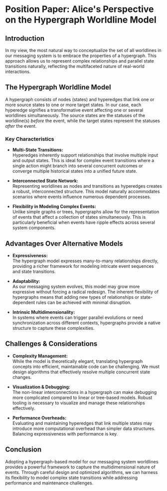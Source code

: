 # Position Paper: Alice's Perspective on the Hypergraph Worldline Model

## Introduction

In my view, the most natural way to conceptualize the set of all worldlines in our messaging system is to embrace the properties of a hypergraph. This approach allows us to represent complex relationships and parallel state transitions naturally, reflecting the multifaceted nature of real-world interactions.

## The Hypergraph Worldline Model

A hypergraph consists of nodes (states) and hyperedges that link one or more source states to one or more target states. In our case, each hyperedge signifies a transformative event affecting one or several worldlines simultaneously. The source states are the statuses of the worldline(s) *before* the event, while the target states represent the statuses *after* the event.

### Key Characteristics

- **Multi-State Transitions:**  
  Hyperedges inherently support relationships that involve multiple input and output states. This is ideal for complex event transitions where a single action might branch into several concurrent outcomes or converge multiple historical states into a unified future state.

- **Interconnected State Network:**  
  Representing worldlines as nodes and transitions as hyperedges creates a robust, interconnected structure. This model naturally accommodates scenarios where events influence numerous dependent processes.

- **Flexibility in Modeling Complex Events:**  
  Unlike simple graphs or trees, hypergraphs allow for the representation of events that affect a collection of states simultaneously. This is particularly beneficial when events have ripple effects across several system components.

## Advantages Over Alternative Models

- **Expressiveness:**  
  The hypergraph model expresses many-to-many relationships directly, providing a richer framework for modeling intricate event sequences and state transitions.

- **Adaptability:**  
  As our messaging system evolves, this model may grow more expressive without forcing a radical redesign. The inherent flexibility of hypergraphs means that adding new types of relationships or state-dependent rules can be achieved with minimal disruption.

- **Intrinsic Multidimensionality:**  
  In systems where events can trigger parallel evolutions or need synchronization across different contexts, hypergraphs provide a native structure to capture these complexities.

## Challenges & Considerations

- **Complexity Management:**  
  While the model is theoretically elegant, translating hypergraph concepts into efficient, maintainable code can be challenging. We must design algorithms that effectively resolve multiple concurrent state changes.

- **Visualization & Debugging:**  
  The non-linear interconnections in a hypergraph can make debugging more complicated compared to linear or tree-based models. Robust tooling is necessary to visualize and manage these relationships effectively.

- **Performance Overheads:**  
  Evaluating and maintaining hyperedges that link multiple states may introduce more computational overhead than simpler data structures. Balancing expressiveness with performance is key.

## Conclusion

Adopting a hypergraph-based model for our messaging system worldlines provides a powerful framework to capture the multidimensional nature of events. Through careful design and optimized algorithms, we can harness its flexibility to model complex state transitions while addressing performance and maintenance challenges.
